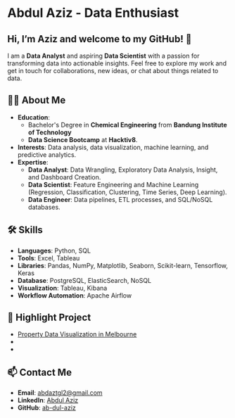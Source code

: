 # **Abdul Aziz - Data Enthusiast**

## Hi, I’m **Aziz** and welcome to my GitHub! 👋 

I am a **Data Analyst** and aspiring **Data Scientist** with a passion for transforming data into actionable insights. Feel free to explore my work and get in touch for collaborations, new ideas, or chat about things related to data.  

## 👩‍💻 **About Me**
- **Education**: 
  - Bachelor's Degree in **Chemical Engineering** from **Bandung Institute of Technology**
  - **Data Science Bootcamp** at **Hacktiv8**.
- **Interests**: Data analysis, data visualization, machine learning, and predictive analytics.
- **Expertise**:
  - **Data Analyst**: Data Wrangling, Exploratory Data Analysis, Insight, and Dashboard Creation.
  - **Data Scientist**: Feature Engineering and Machine Learning (Regression, Classification, Clustering, Time Series, Deep Learning).
  - **Data Engineer**: Data pipelines, ETL processes, and SQL/NoSQL databases.

## 🛠️ **Skills**
- **Languages**: Python, SQL
- **Tools**: Excel, Tableau
- **Libraries**: Pandas, NumPy, Matplotlib, Seaborn, Scikit-learn, Tensorflow, Keras
- **Database**: PostgreSQL, ElasticSearch, NoSQL
- **Visualization**: Tableau, Kibana
- **Workflow Automation**: Apache Airflow

## 📖 **Highlight Project**
- [Property Data Visualization in Melbourne](https://github.com/ab-dul-aziz/property-data-in-melbourne)
- 
- 

## 📫 **Contact Me**
- **Email**: [abdaztgl2@gmail.com](mailto:abdaztgl2@gmail.com)
- **LinkedIn**: [Abdul Aziz](https://www.linkedin.com/in/abdul-aziz-data-enthusiast/) 
- **GitHub**: [ab-dul-aziz](https://github.com/ab-dul-aziz)

